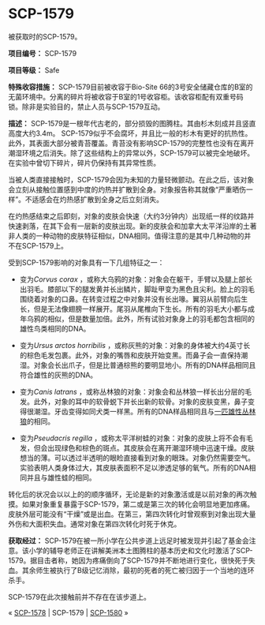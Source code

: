 # SCP-1579
                        




被获取时的SCP-1579。



**项目编号：** SCP-1579

**项目等级：** Safe

**特殊收容措施：** SCP-1579目前被收容于Bio-Site 66的3号安全储藏仓库的B室的无菌环境中。分离的碎片将被收容于B室的1号收容柜。该收容柜配有双重号码锁。除非是实验目的，禁止人员与SCP-1579互动。

**描述：** SCP-1579是一根年代古老的，部分损毁的图腾柱。其由杉木刻成并且竖直高度大约3.4m。 SCP-1579似乎不会腐坏，并且比一般的杉木有更好的抗热性。此外，其表面大部分被青苔覆盖。青苔没有影响SCP-1579的完整性也没有在离开潮湿环境之后消失。除了这些结构上的异常以外，SCP-1579可以被完全地破坏。在实验中曾切下碎片，碎片仍保持有其异常性质。

当被人类直接接触时，SCP-1579会因为未知的力量轻微颤动。在此之后，该对象会立刻从接触位置感到中度的灼热并扩散到全身。对象报告称其就像“严重晒伤一样”。不适感会在灼热感扩散到全身之后立刻消失。

在灼热感结束之后即刻，对象的皮肤会快速（大约3分钟内）出现纸一样的纹路并快速剥落，在其下会有一层新的皮肤出现。新的皮肤会和加拿大太平洋沿岸的土著非人类的一种动物的皮肤特征相似，DNA相同。值得注意的是其中几种动物的并不在SCP-1579上。

受到SCP-1579影响的对象具有一下几组特征之一：

- 变为*Corvus corax* ，或称大乌鸦的对象：对象会在躯干，手臂以及腿上部长出羽毛。膝部以下的腿发黄并长出鳞片，脚趾甲变为黑色且尖利。脸上的羽毛围绕着对象的口鼻。在转变过程之中对象并没有长出喙。翼羽从前臂向后生长，但是无法像翅膀一样展开。尾羽从尾椎向下生长。所有的羽毛大小都与成年乌鸦的相似，但是数量加倍。此外，所有试验对象身上的羽毛都包含相同的雄性鸟类相同的DNA。

- 变为*Ursus arctos horribilis* ，或称灰熊的对象：对象的身体被大约4英寸长的棕色毛发包裹。此外，对象的嘴唇和皮肤开始变黑。而鼻子会一直保持潮湿。对象会长出爪子，但是比普通棕熊的要明显地小。所有的DNA样品相同且符合雄性的灰熊的DNA。

- 变为*Canis latrans* ，或称丛林狼的对象：对象会和丛林狼一样长出分层的毛发。此外，对象的耳中的软骨蜕下并长出新的软骨。对象的皮肤变黑，鼻子变得很潮湿。牙齿变得如同犬类一样黑。所有的DNA样品相同且与[一匹雄性丛林狼](/scp-2547)的相同。

- 变为*Pseudacris regilla* ，或称太平洋树蛙的对象：对象的皮肤上将不会有毛发，但会出现绿色和棕色的斑点。其皮肤会在离开潮湿环境中迅速干燥。皮肤想当的薄。可以透过半透明的眼睑直接看到对象的眼珠。对象仍然需要空气。实验表明人类身体过大，其皮肤表面积不足以渗透足够的氧气。所有的DNA相同并且与雄性蛙的相同。

转化后的状况会以以上的的顺序循环，无论是新的对象激活或是以前对象的再次触摸。如果对象重复暴露于SCP-1579，第二或是第三次的转化会明显地更加疼痛。皮肤外层可能没有“干燥”或是出血。在第三，第四次转化时曾观察到对象出现大量外伤和大面积失血。通常对象在第四次转化时死于休克。

**获取经过：** SCP-1579在被一所小学在公共步道上远足时被发现并引起了基金会注意。该小学的辅导老师正在讲解美洲本土图腾柱的基本历史和文化时激活了SCP-1579。据目击者称，她因为疼痛倒向了SCP-1579并不断地进行变化，很快死于失血。其余师生被执行了B级记忆消除，最初的死者的死亡被归因于一个当地的连环杀手。

SCP-1579在此次接触前并不存在在该步道上。



« [SCP-1578](/scp-1578) | SCP-1579 | [SCP-1580](/scp-1580) »





                    